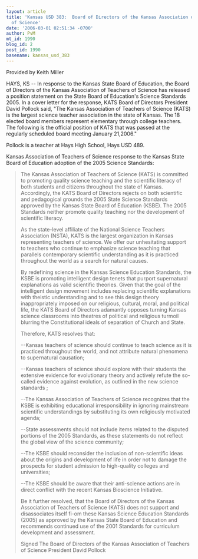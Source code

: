 ```yaml
---
layout: article
title: 'Kansas USD 383:  Board of Directors of the Kansas Association of Teachers
  of Science'
date: '2006-03-01 02:51:34 -0700'
author: PvM
mt_id: 1990
blog_id: 2
post_id: 1990
basename: kansas_usd_383
---
```

Provided by Keith Miller

HAYS, KS -- In response to the Kansas State Board of Education, the Board of Directors of the Kansas Association of Teachers of Science has released a position statement on the State Board of Education's Science Standards 2005. In a cover letter for the response, KATS Board of Directors President David Pollock said, "The Kansas Association of Teachers of Science (KATS) is the largest science teacher association in the state of Kansas. The 18 elected board members represent elementary through college teachers. The following is the official position of KATS that was passed at the regularly scheduled board meeting January 21,2006."

Pollock is a teacher at Hays High School, Hays USD 489.

Kansas Association of Teachers of Science response to the Kansas State Board of Education adoption of the 2005 Science Standards:

> The Kansas Association of Teachers of Science (KATS) is committed to promoting quality science teaching and the scientific literacy of both students and citizens throughout the state of Kansas. Accordingly, the KATS Board of Directors rejects on both scientific and pedagogical grounds the 2005 State Science Standards approved by the Kansas State Board of Education (KSBE). The 2005 Standards neither promote quality teaching nor the development of scientific literacy.
> 
> As the state-level affiliate of the National Science Teachers Association (NSTA), KATS is the largest organization in Kansas representing teachers of science. We offer our unhesitating support to teachers who continue to emphasize science teaching that parallels contemporary scientific understanding as it is practiced throughout the world as a search for natural causes.
> 
> By redefining science in the Kansas Science Education Standards, the KSBE is promoting intelligent design tenets that purport supernatural explanations as valid scientific theories. Given that the goal of the intelligent design movement includes replacing scientific explanations with theistic understanding and to see this design theory inappropriately imposed on our religious, cultural, moral, and political life, the KATS Board of Directors adamantly opposes turning Kansas science classrooms into theatres of political and religious turmoil blurring the Constitutional ideals of separation of Church and State.
> 
> Therefore, KATS resolves that:
> 
> --Kansas teachers of science should continue to teach science as it is practiced throughout the world, and not attribute natural phenomena to supernatural causation;
> 
> --Kansas teachers of science should explore with their students the extensive evidence for evolutionary theory and actively refute the so-called evidence against evolution, as outlined in the new science standards ;
> 
> --The Kansas Association of Teachers of Science recognizes that the KSBE is exhibiting educational irresponsibility in ignoring mainstream scientific understandings by substituting its own religiously motivated agenda;
> 
> --State assessments should not include items related to the disputed portions of the 2005 Standards, as these statements do not reflect the global view of the science community;
> 
> --The KSBE should reconsider the inclusion of non-scientific ideas about the origins and development of life in order not to damage the prospects for student admission to high-quality colleges and universities;
> 
> --The KSBE should be aware that their anti-science actions are in direct conflict with the recent Kansas Bioscience Initiative.
> 
> Be it further resolved, that the Board of Directors of the Kansas Association of Teachers of Science (KATS) does not support and disassociates itself fi-om these Kansas Science Education Standards (2005) as approved by the Kansas State Board of Education and recommends continued use of the 2001 Standards for curriculum development and assessment.
> 
> Signed
> The Board of Directors of the Kansas Association of Teachers of Science
> President
> David Pollock
